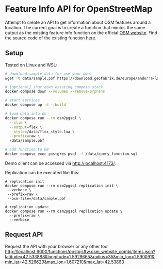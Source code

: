 # Feature Info API for OpenStreetMap

Attempt to create an API to get information about OSM features around a location. The current goal is to create a function that mimics the same output as the existing feature info function on the official [OSM website](https://www.openstreetmap.org). Find the source code of the existing function [here](https://github.com/openstreetmap/openstreetmap-website/blob/6d0c2913326fbfdf3578416853e31d7a950d97ed/app/assets/javascripts/index/query.js#L252-L307).

## Setup

Tested on Linux and WSL:

```sh
# download sample data (or use your own)
wget -O data/sample.pbf https://download.geofabrik.de/europe/andorra-latest.osm.pbf

# [optional] shut down existing compose stack
docker compose down --volumes --remove-orphans

# start services
docker compose up -d --build

# load data into db
docker compose run --rm osm2pgsql \
  --slim \
  --output=flex \
  --style=/data/flex_style.lua \
  --prefix=raw \
  /data/sample.pbf

# add function to DB
docker compose exec postgres psql -f /data/query_function.sql
```

Demo client can be accessed via <http://localhost:4173/>.

Replication can be executed like this:

```shell
# replication init
docker compose run --rm osm2pgsql replication init \
 --verbose \
 --prefix=raw \
 --osm-file=/data/sample.pbf

# replication update
docker compose run --rm osm2pgsql replication update \
  --prefix=raw \
  --verbose
```

## Request API

Request the API with your browser or any other tool <http://localhost:9000/functions/postgisftw.osm_website_combi/items.json?latitude=42.533888&longitude=1.5929665&radius=35&min_lon=1.590091&min_lat=42.526629&max_lon=1.607210&max_lat=42.53863>
